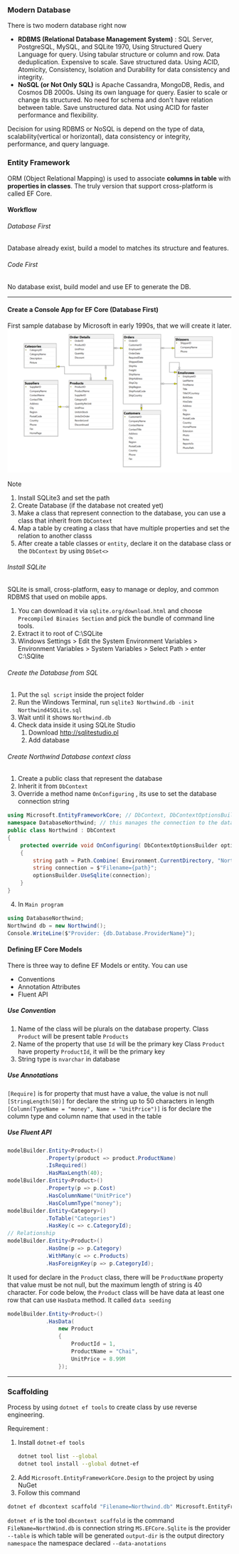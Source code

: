 ### Modern Database
There is two modern database right now
- **RDBMS (Relational Database Management System)** : SQL Server, PostgreSQL, MySQL, and SQLite
		1970, 
		Using Structured Query Language for query. 
		Using tabular structure or column and row. Data deduplication. 
		Expensive to scale.
		Save structured data.
		Using ACID, Atomicity, Consistency, Isolation and Durability for data consistency and integrity.
- **NoSQL (or Not Only SQL)** is Apache Cassandra, MongoDB, Redis, and Cosmos DB
		2000s. 
		Using its own language for query.
		Easier to scale or change its structured. No need for schema and don't have relation between table.
		Save unstructured data. 
		Not using ACID for faster performance and flexibility.

Decision for using RDBMS or NoSQL is depend on the type of data, scalability(vertical or horizontal), data consistency or integrity, performance, and query language.

### Entity Framework
ORM (Object Relational Mapping) is used to associate **columns in table** with **properties in classes**.
The truly version that support cross-platform is called EF Core.

#### Workflow
###### Database First 
Database already exist, build a model to matches its structure and features.
###### Code First 
No database exist, build model and use EF to generate the DB.

---
#### Create a Console App for EF Core (Database First)
First sample database by Microsoft in early 1990s, that we will create it later.
![Northwind Diagram](https://github.com/kinarajv/WorkingWithEFCore/blob/master/Northwind.png?raw=true "Diagram Northwind")

> [!note]
> 1. Install SQLite3 and set the path
> 2. Create Database (if the database not created yet)
> 3. Make a class that represent connection to the database, you can use a class that inherit from `DbContext`
> 4. Map a table by creating a class that have multiple properties and set the relation to another classs
> 5. After create a table classes or `entity`, declare it on the database class or the `DbContext` by using `DbSet<>`
###### Install SQLite
SQLite is small, cross-platform, easy to manage or deploy, and common RDBMS that used on mobile apps.
1. You can download it via `sqlite.org/download.html` and choose `Precompiled Binaies Section` and pick the bundle of command line tools.
2. Extract it to root of C:\\SQLite
3. Windows Settings > Edit the System Environment Variables > Environment Variables > System Variables > Select Path > enter C:\\SQlite

###### Create the Database from SQL
1. Put the `sql script` inside the project folder
2. Run the Windows Terminal, run `sqlite3 Northwind.db -init Northwind4SQLite.sql`
3. Wait until it shows `Northwind.db` 
4. Check data inside it using SQLite Studio
	1. Download http://sqlitestudio.pl
	2. Add database

###### Create Northwind Database context class
1. Create a public class that represent the database
2. Inherit it from `DbContext`
3. Override a method name `OnConfiguring` , its use to set the database connection string
```cs
using Microsoft.EntityFrameworkCore; // DbContext, DbContextOptionsBuilder 
namespace DatabaseNorthwind; // this manages the connection to the database 
public class Northwind : DbContext 
{ 
	protected override void OnConfiguring( DbContextOptionsBuilder optionsBuilder) 
	{ 
		string path = Path.Combine( Environment.CurrentDirectory, "Northwind.db"); 
		string connection = $"Filename={path}"; 
		optionsBuilder.UseSqlite(connection); 
	} 
}
```
4. In `Main program`
```cs
using DatabaseNorthwind;
Northwind db = new Northwind();
Console.WriteLine($"Provider: {db.Database.ProviderName}");
```

#### Defining EF Core Models
There is three way to define EF Models or entity. 
You can use
- Conventions
- Annotation Attributes
- Fluent API
##### Use Convention
1. Name of the class will be plurals on the database property. 
	Class `Product` will be present table `Products`
2. Name of the property that use `Id` will be the primary key
	Class `Product` have property `ProductId`, it will be the primary key
3. String type is `nvarchar` in database
##### Use Annotations
`[Require]` is for property that must have a value, the value is not null
`[StringLength(50)]` for declare the string up to 50 characters in length
`[Column(TypeName = "money", Name = "UnitPrice")]` is for declare the column type and column name that used in the table
##### Use Fluent API
```cs
modelBuilder.Entity<Product>() 
			.Property(product => product.ProductName) 
			.IsRequired() 
			.HasMaxLength(40);
modelBuilder.Entity<Product>() 
			.Property(p => p.Cost) 
			.HasColumnName("UnitPrice") 
			.HasColumnType("money");
modelBuilder.Entity<Category>() 
			.ToTable("Categories") 
			.HasKey(c => c.CategoryId);
// Relationship 
modelBuilder.Entity<Product>() 
			.HasOne(p => p.Category) 
			.WithMany(c => c.Products) 
			.HasForeignKey(p => p.CategoryId);
```
It used for declare in the `Product` class, there will be `ProductName` property that value must be not null, but the maximum length of string is 40 character.
For code below, the `Product` class will be have data at least one row that can use `HasData` method. It called `data seeding`
```cs
modelBuilder.Entity<Product>() 
			.HasData(
				new Product 
				{ 
					ProductId = 1, 
					ProductName = "Chai", 
					UnitPrice = 8.99M 
				});
```

---
### Scaffolding
Process by using `dotnet ef tools` to create class by use reverse engineering.

Requirement :
1. Install `dotnet-ef tools` 
	```bash
	dotnet tool list --global
	dotnet tool install --global dotnet-ef
	```
2. Add `Microsoft.EntityFrameworkCore.Design` to the project by using NuGet
3. Follow this command
```bash
dotnet ef dbcontext scaffold "Filename=Northwind.db" Microsoft.EntityFrameworkCore.Sqlite --table Categories --table Products --output-dir AutoGenModels --namespace WorkingWithEFCore.AutoGen --data-annotations --context Northwind
```
`dotnet ef` is the tool
`dbcontext scaffold` is the command
`FileName=NorthWind.db` is connection string
`MS.EFCore.Sqlite` is the provider
`--table` is which table will be generated
`output-dir` is the output directory
`namespace` the namespace declared
`--data-anotations`